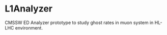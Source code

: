 L1Analyzer
==========
CMSSW ED Analyzer prototype to study ghost rates in muon system in HL-LHC environment.
